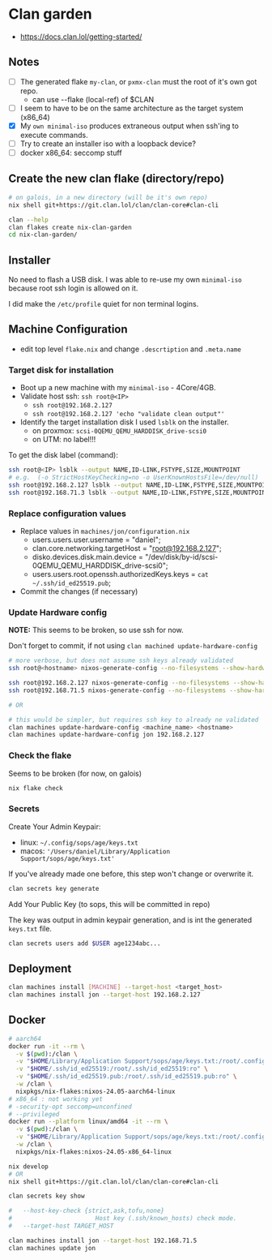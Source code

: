 # Clan garden

- <https://docs.clan.lol/getting-started/>

## Notes

- [ ] The generated flake `my-clan`, or `pxmx-clan` must the root of it's own got repo.
  - can use --flake (local-ref) of $CLAN
- [ ] I seem to have to be on the same architecture as the target system (x86_64)
- [x] My `own minimal-iso`  produces extraneous output when ssh'ing to execute commands.
- [ ] Try to create an installer iso with a loopback device?
- [ ] docker x86_64: seccomp stuff

## Create the new clan flake (directory/repo)

```bash
# on galois, in a new directory (will be it's own repo)
nix shell git+https://git.clan.lol/clan/clan-core#clan-cli

clan --help
clan flakes create nix-clan-garden
cd nix-clan-garden/
```

## Installer

No need to flash a USB disk.
I was able to re-use my own `minimal-iso` because root ssh login is allowed on it.

I did make the `/etc/profile` quiet for non terminal logins.

## Machine Configuration

- edit top level `flake.nix` and change `.descrtiption` and `.meta.name`

### Target disk for installation

- Boot up a new machine with my `minimal-iso` - 4Core/4GB.
- Validate host ssh: `ssh root@<IP>`
  - `ssh root@192.168.2.127`
  - `ssh root@192.168.2.127 'echo "validate clean output"'`
- Identify the target installation disk I used `lsblk` on the installer.
  - on proxmox: `scsi-0QEMU_QEMU_HARDDISK_drive-scsi0`
  - on UTM: no label!!!

To get the disk label (command):

```bash
ssh root@<IP> lsblk --output NAME,ID-LINK,FSTYPE,SIZE,MOUNTPOINT
# e.g.  (-o StrictHostKeyChecking=no -o UserKnownHostsFile=/dev/null)
ssh root@192.168.2.127 lsblk --output NAME,ID-LINK,FSTYPE,SIZE,MOUNTPOINT
ssh root@192.168.71.3 lsblk --output NAME,ID-LINK,FSTYPE,SIZE,MOUNTPOINT
```

### Replace configuration values

- Replace values in `machines/jon/configuration.nix`
  - users.users.user.username = "daniel";
  - clan.core.networking.targetHost = "root@192.168.2.127";
  - disko.devices.disk.main.device = "/dev/disk/by-id/scsi-0QEMU_QEMU_HARDDISK_drive-scsi0";
  - users.users.root.openssh.authorizedKeys.keys = `cat ~/.ssh/id_ed25519.pub`;
- Commit the changes (if necessary)

### Update Hardware config

**NOTE:** This seems to be broken, so use ssh for now.

Don't forget to commit, if not using `clan machined update-hardware-config`

```bash
# more verbose, but does not assume ssh keys already validated
ssh root@<hostname> nixos-generate-config --no-filesystems --show-hardware-config > machines/<machine_name>/hardware-configuration.nix

ssh root@192.168.2.127 nixos-generate-config --no-filesystems --show-hardware-config > machines/jon/hardware-configuration.nix
ssh root@192.168.71.5 nixos-generate-config --no-filesystems --show-hardware-config > machines/jon/hardware-configuration.nix

# OR

# this would be simpler, but requires ssh key to already ne validated
clan machines update-hardware-config <machine_name> <hostname>
clan machines update-hardware-config jon 192.168.2.127
```

### Check the flake

Seems to be broken (for now, on galois)

```bash
nix flake check
```

### Secrets

Create Your Admin Keypair:

- linux: `~/.config/sops/age/keys.txt`
- macos: `'/Users/daniel/Library/Application Support/sops/age/keys.txt'`

If you've already made one before, this step won't change or overwrite it.

```bash
clan secrets key generate
```

Add Your Public Key (to sops, this will be committed in repo)

The key was output in admin keypair generation, and is int the generated `keys.txt` file.

```bash
clan secrets users add $USER age1234abc...
```

## Deployment

```bash
clan machines install [MACHINE] --target-host <target_host>
clan machines install jon --target-host 192.168.2.127
```

## Docker

```bash
# aarch64
docker run -it --rm \
  -v $(pwd):/clan \
  -v "$HOME/Library/Application Support/sops/age/keys.txt:/root/.config/sops/age/keys.txt:ro" \
  -v "$HOME/.ssh/id_ed25519:/root/.ssh/id_ed25519:ro" \
  -v "$HOME/.ssh/id_ed25519.pub:/root/.ssh/id_ed25519.pub:ro" \
  -w /clan \
  nixpkgs/nix-flakes:nixos-24.05-aarch64-linux
# x86_64 : not working yet
# -security-opt seccomp=unconfined
# --privileged
docker run --platform linux/amd64 -it --rm \
  -v $(pwd):/clan \
  -v "$HOME/Library/Application Support/sops/age/keys.txt:/root/.config/sops/age/keys.txt:ro" \
  -w /clan \
  nixpkgs/nix-flakes:nixos-24.05-x86_64-linux

nix develop
# OR
nix shell git+https://git.clan.lol/clan/clan-core#clan-cli

clan secrets key show

#   --host-key-check {strict,ask,tofu,none}
#                       Host key (.ssh/known_hosts) check mode.
#   --target-host TARGET_HOST

clan machines install jon --target-host 192.168.71.5
clan machines update jon

```
